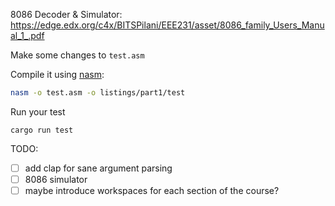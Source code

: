 8086 Decoder & Simulator:
https://edge.edx.org/c4x/BITSPilani/EEE231/asset/8086_family_Users_Manual_1_.pdf

Make some changes to `test.asm`

Compile it using [nasm](https://www.nasm.us/):
```bash
nasm -o test.asm -o listings/part1/test
```

Run your test
```
cargo run test
```

TODO:
- [ ] add clap for sane argument parsing
- [ ] 8086 simulator
- [ ] maybe introduce workspaces for each section of the course?
